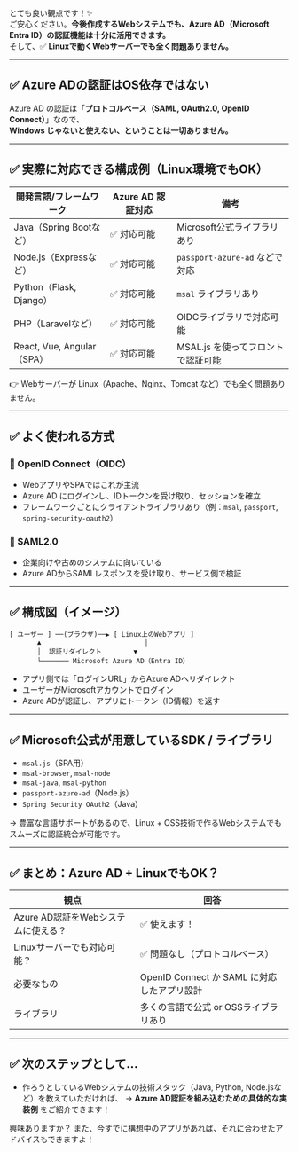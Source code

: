 とても良い観点です！✨  
ご安心ください。**今後作成するWebシステムでも、Azure AD（Microsoft Entra ID）の認証機能は十分に活用できます。**  
そして、✅ **Linuxで動くWebサーバーでも全く問題ありません。**

---

## ✅ Azure ADの認証はOS依存ではない

Azure AD の認証は「**プロトコルベース（SAML, OAuth2.0, OpenID Connect）**」なので、  
**Windows じゃないと使えない、ということは一切ありません。**

---

## ✅ 実際に対応できる構成例（Linux環境でもOK）

| 開発言語/フレームワーク | Azure AD 認証対応 | 備考 |
|------------------------|------------------|------|
| Java（Spring Bootなど） | ✅ 対応可能 | Microsoft公式ライブラリあり |
| Node.js（Expressなど） | ✅ 対応可能 | `passport-azure-ad` などで対応 |
| Python（Flask, Django） | ✅ 対応可能 | `msal` ライブラリあり |
| PHP（Laravelなど） | ✅ 対応可能 | OIDCライブラリで対応可能 |
| React, Vue, Angular（SPA） | ✅ 対応可能 | MSAL.js を使ってフロントで認証可能 |

👉 Webサーバーが Linux（Apache、Nginx、Tomcat など）でも全く問題ありません。

---

## ✅ よく使われる方式

### 🔹 OpenID Connect（OIDC）

- WebアプリやSPAではこれが主流
- Azure AD にログインし、IDトークンを受け取り、セッションを確立
- フレームワークごとにクライアントライブラリあり（例：`msal`, `passport`, `spring-security-oauth2`）

### 🔹 SAML2.0

- 企業向けや古めのシステムに向いている
- Azure ADからSAMLレスポンスを受け取り、サービス側で検証

---

## ✅ 構成図（イメージ）

```
[ ユーザー ] ──(ブラウザ)──▶ [ Linux上のWebアプリ ]
       ▲                          │
       │  認証リダイレクト        ▼
       └─────── Microsoft Azure AD（Entra ID）
```

- アプリ側では「ログインURL」からAzure ADへリダイレクト
- ユーザーがMicrosoftアカウントでログイン
- Azure ADが認証し、アプリにトークン（ID情報）を返す

---

## ✅ Microsoft公式が用意しているSDK / ライブラリ

- `msal.js`（SPA用）
- `msal-browser`, `msal-node`
- `msal-java`, `msal-python`
- `passport-azure-ad`（Node.js）
- `Spring Security OAuth2`（Java）

→ 豊富な言語サポートがあるので、Linux + OSS技術で作るWebシステムでもスムーズに認証統合が可能です。

---

## ✅ まとめ：Azure AD + LinuxでもOK？

| 観点 | 回答 |
|------|------|
| Azure AD認証をWebシステムに使える？ | ✅ 使えます！ |
| Linuxサーバーでも対応可能？ | ✅ 問題なし（プロトコルベース） |
| 必要なもの | OpenID Connect か SAML に対応したアプリ設計 |
| ライブラリ | 多くの言語で公式 or OSSライブラリあり |

---

## ✅ 次のステップとして…

- 作ろうとしているWebシステムの技術スタック（Java, Python, Node.jsなど）を教えていただければ、
  → **Azure AD認証を組み込むための具体的な実装例** をご紹介できます！

興味ありますか？ また、今すでに構想中のアプリがあれば、それに合わせたアドバイスもできますよ！